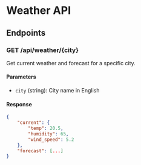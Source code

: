 # Weather API

## Endpoints

### GET /api/weather/{city}

Get current weather and forecast for a specific city.

#### Parameters
- `city` (string): City name in English

#### Response
```json
{
    "current": {
        "temp": 20.5,
        "humidity": 65,
        "wind_speed": 5.2
    },
    "forecast": [...]
}
```
